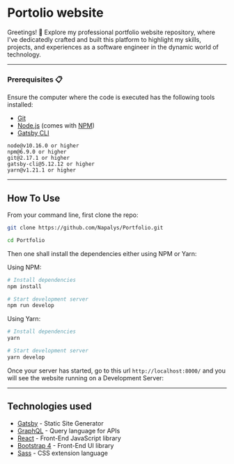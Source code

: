 # Portolio website

Greetings! 🌟 Explore my professional portfolio website repository, where I've dedicatedly crafted and built this platform to highlight my skills, projects, and experiences as a software engineer in the dynamic world of technology.

---

### Prerequisites 📋


Ensure the computer where the code is executed has the following tools installed:

- [Git](https://git-scm.com)
- [Node.js](https://nodejs.org/en/download/) (comes with [NPM](http://npmjs.com))
- [Gatsby CLI](https://www.gatsbyjs.org/docs/quick-start/)

```
node@v10.16.0 or higher
npm@6.9.0 or higher
git@2.17.1 or higher
gatsby-cli@5.12.12 or higher
yarn@v1.21.1 or higher
```

---

## How To Use

From your command line, first clone the repo:

```bash
git clone https://github.com/Napalys/Portfolio.git
```
```bash
cd Portfolio
```

Then one shall install the dependencies either using NPM or Yarn:

Using NPM:

```bash
# Install dependencies
npm install
```
```bash
# Start development server
npm run develop
```

Using Yarn:

```bash
# Install dependencies
yarn
```
```bash
# Start development server
yarn develop
```


Once your server has started, go to this url `http://localhost:8000/` and you will see the website running on a Development Server:



---


## Technologies used

- [Gatsby](https://www.gatsbyjs.org/) - Static Site Generator
- [GraphQL](https://graphql.org/) - Query language for APIs
- [React](https://es.reactjs.org/) - Front-End JavaScript library
- [Bootstrap 4](https://getbootstrap.com/docs/4.3/getting-started/introduction/) - Front-End UI library
- [Sass](https://sass-lang.com/documentation) - CSS extension language
